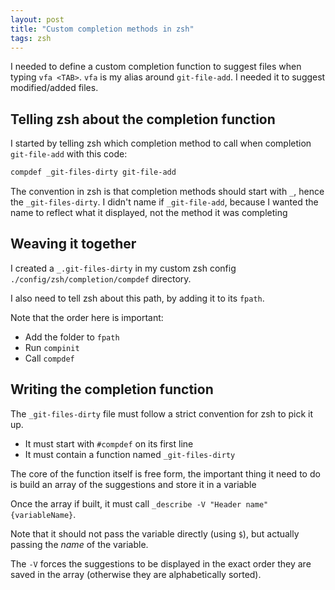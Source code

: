 ```yaml
---
layout: post
title: "Custom completion methods in zsh"
tags: zsh
---
```


I needed to define a custom completion function to suggest files when typing
`vfa <TAB>`. `vfa` is my alias around `git-file-add`. I needed it to suggest
modified/added files.

## Telling zsh about the completion function

I started by telling zsh which completion method to call when completion
`git-file-add` with this code:

```zsh
compdef _git-files-dirty git-file-add
```

The convention in zsh is that completion methods should start with `_`, hence
the `_git-files-dirty`. I didn't name if `_git-file-add`, because I wanted the
name to reflect what it displayed, not the method it was completing

## Weaving it together

I created a `_.git-files-dirty` in my custom zsh config
`./config/zsh/completion/compdef` directory.

I also need to tell zsh about this path, by adding it to its `fpath`.

Note that the order here is important:

- Add the folder to `fpath`
- Run `compinit`
- Call `compdef`

## Writing the completion function

The `_git-files-dirty` file must follow a strict convention for zsh to pick
it up.

- It must start with `#compdef` on its first line
- It must contain a function named `_git-files-dirty`

The core of the function itself is free form, the important thing it need
to do is build an array of the suggestions and store it in a variable

Once the array if built, it must call `_describe -V "Header name"
{variableName}`.

Note that it should not pass the variable directly (using `$`), but actually
passing the _name_ of the variable.

The `-V` forces the suggestions to be displayed in the exact order they are
saved in the array (otherwise they are alphabetically sorted).
